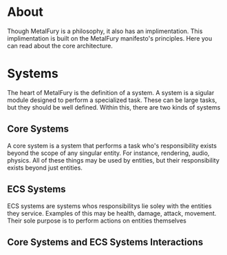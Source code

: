 # About
Though MetalFury is a philosophy, it also has an implimentation.  This implimentation is built on the MetalFury manifesto's principles.  Here you can read about the core architecture.

# Systems
The heart of MetalFury is the definition of a system.  A system is a sigular module designed to perform a specialized task.  These can be large tasks, but they should be well defined. Within this, there are two kinds of systems

## Core Systems
A core system is a system that performs a task who's responsibility exists beyond the scope of any singular entity.  For instance, rendering, audio, physics.  All of these things may be used by entities, but their responsibility exists beyond just entities.

## ECS Systems
ECS systems are systems whos responsibilitys lie soley with the entities they service.  Examples of this may be health, damage, attack, movement.  Their sole purpose is to perform actions on entities themselves

## Core Systems and ECS Systems Interactions
